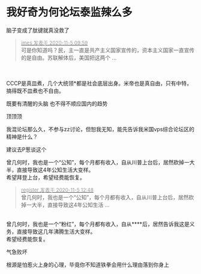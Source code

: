 # 我好奇为何论坛泰监辣么多


脑子变成了肽键就真没救了<img src="static/image/smiley/default/lol.gif" smilieid="12" border="0" alt="" />

<div class="quote"><blockquote><font size="2"><a href="https://www.hostloc.com/forum.php?mod=redirect&amp;goto=findpost&amp;pid=9405218&amp;ptid=762659" target="_blank"><font color="#999999">imes 发表于 2020-11-5 09:59</font></a></font><br />
可是你知道吗？民，主一直是共产主义国家宣传的，资本主义国家一直宣传的是自由。苏联解体后，美国把这两个 ...</blockquote></div><br />
<br />
CCCP是真皿煮，几个大统领*都是社会底层出身。米帝也是真自由，只有中特，搞得既不皿煮也不自由。

既要有清醒的头脑 也不得不顺应国内的趋势

顶顶顶

我混论坛那么久，不参与zz讨论，但恕我无知，能先告诉我米国vps综合论坛区的精神是什么？

建议去P葱谈这个

曾几何时，我也是一个“公知”，每个月都有收入，自从川普上台后，居然砍掉一大半，直接导致这4年公知生活大变样。<br />
希望拜登上台，希望经费能恢复。

<div class="quote"><blockquote><font size="2"><a href="https://www.hostloc.com/forum.php?mod=redirect&amp;goto=findpost&amp;pid=9406102&amp;ptid=762659" target="_blank"><font color="#999999">register 发表于 2020-11-5 12:48</font></a></font><br />
曾几何时，我也是一个“公知”，每个月都有收入，自从川普上台后，居然砍掉一大半，直接导致这4年公知生活 ...</blockquote></div><br />
曾几何时，我也是一个“粉红”，每个月都有收入，自从****后，居然告诉我这是义务，直接导致这几年沸腾生活大变样。<br />
希望经费能恢复。

气急败坏

根源是怕惹火上身的心理，毕竟你不知道铁拳会用什么理由落到你身上
